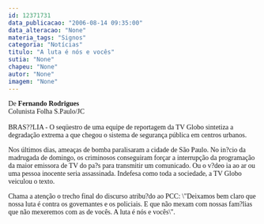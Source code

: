 ```yaml
---
id: 12371731
data_publicacao: "2006-08-14 09:35:00"
data_alteracao: "None"
materia_tags: "Signos"
categoria: "Notícias"
titulo: "A luta é nós e vocês"
sutia: "None"
chapeu: "None"
autor: "None"
imagem: "None"
---
```

<p><P><FONT face=Verdana>De <STRONG>Fernando Rodrigues</STRONG><BR>Colunista Folha S.Paulo/JC<BR><BR>BRAS??LIA - O seqüestro de uma equipe de reportagem da TV Globo sintetiza a degradação extrema a que chegou o sistema de segurança pública em centros urbanos.</FONT></P></p>
<p><P><FONT face=Verdana>Nos últimos dias, ameaças de bomba paralisaram a cidade de São Paulo. No in?cio da madrugada de domingo, os criminosos conseguiram forçar a interrupção da programação da maior emissora de TV do pa?s para transmitir um comunicado. Ou o v?deo ia ao ar ou uma pessoa inocente seria assassinada. Indefesa como toda a sociedade, a TV Globo veiculou o texto.</FONT></P></p>
<p><P><FONT face=Verdana>Chama a atenção o trecho final do discurso atribu?do ao PCC: \"Deixamos bem claro que nossa luta é contra os governantes e os policiais. E que não mexam com nossas fam?lias que não mexeremos com as de vocês. A luta é nós e vocês\".</FONT></P> </p>
